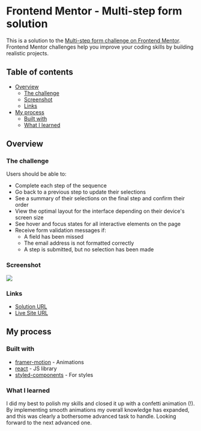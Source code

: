 # Frontend Mentor - Multi-step form solution

This is a solution to the [Multi-step form challenge on Frontend Mentor](https://www.frontendmentor.io/challenges/multistep-form-YVAnSdqQBJ). Frontend Mentor challenges help you improve your coding skills by building realistic projects.

## Table of contents

- [Overview](#overview)
  - [The challenge](#the-challenge)
  - [Screenshot](#screenshot)
  - [Links](#links)
- [My process](#my-process)
  - [Built with](#built-with)
  - [What I learned](#what-i-learned)

## Overview

### The challenge

Users should be able to:

- Complete each step of the sequence
- Go back to a previous step to update their selections
- See a summary of their selections on the final step and confirm their order
- View the optimal layout for the interface depending on their device's screen size
- See hover and focus states for all interactive elements on the page
- Receive form validation messages if:
  - A field has been missed
  - The email address is not formatted correctly
  - A step is submitted, but no selection has been made

### Screenshot

![](https://i.imgur.com/EkT6t9r.png)

### Links

- [Solution URL](https://github.com/niemal/frontendmentor_16/)
- [Live Site URL](https://niemal.github.io/frontendmentor_16/)

## My process

### Built with

- [framer-motion](https://www.framer.com/motion/) - Animations
- [react](https://reactjs.org/) - JS library
- [styled-components](https://styled-components.com/) - For styles

### What I learned

I did my best to polish my skills and closed it up with a confetti animation (!). By implementing smooth animations my overall knowledge has expanded, and this was clearly a bothersome advanced task to handle. Looking forward to the next advanced one.
